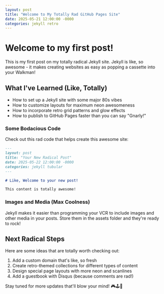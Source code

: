 ```yaml
---
layout: post
title: "Welcome to My Totally Rad GitHub Pages Site"
date: 2025-05-21 12:00:00 -0000
categories: jekyll retro
---
```


# Welcome to my first post!

This is my first post on my totally radical Jekyll site. Jekyll is like, so awesome - it makes creating websites as easy as popping a cassette into your Walkman!

## What I've Learned (Like, Totally)

- How to set up a Jekyll site with some major 80s vibes
- How to customize layouts for maximum neon awesomeness
- How to incorporate retro grid patterns and glow effects
- How to publish to GitHub Pages faster than you can say "Gnarly!"

### Some Bodacious Code

Check out this rad code that helps create this awesome site:

```markdown
---
layout: post
title: "Your New Radical Post"
date: 2025-05-22 12:00:00 -0000
categories: jekyll tubular
---

# Like, Welcome to your new post!

This content is totally awesome!
```

### Images and Media (Max Coolness)

Jekyll makes it easier than programming your VCR to include images and other media in your posts. Store them in the assets folder and they're ready to rock!

## Next Radical Steps

Here are some ideas that are totally worth checking out:

1. Add a custom domain that's like, so fresh
2. Create retro-themed collections for different types of content
3. Design special page layouts with more neon and scanlines
4. Add a guestbook with Disqus (because comments are rad!)

Stay tuned for more updates that'll blow your mind! 🎮🕹️📼
